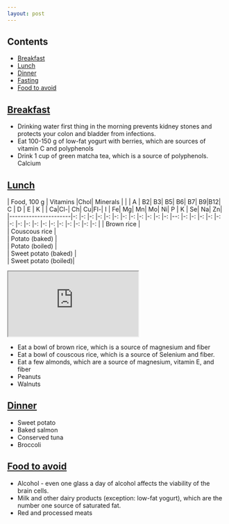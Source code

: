 ```yaml
---
layout: post
---
```


## Contents
- [Breakfast](#breakfast)
- [Lunch](#lunch)
- [Dinner](#dinner)
- [Fasting](#fasting)
- [Food to avoid](#food-to-avoid)

## [Breakfast](breakfast)

-  Drinking water first thing in the morning prevents kidney stones and protects your colon and bladder from infections.
-  Eat 100-150 g of low-fat yogurt with berries, which are sources of vitamin C and polyphenols
-  Drink 1 cup of green matcha tea, which is a source of polyphenols.
Calcium
## [Lunch](#lunch)

|      Food, 100 g     |                   Vitamins                    |Chol|                             Minerals                          |
|                      | A | B2| B3| B5| B6| B7| B9|B12| C | D | E | K |    | Ca|Cl-| Ch| Cu|Fl-| I | Fe| Mg| Mn| Mo| Ni| P | K | Se| Na| Zn| 
|----------------------|-: |-: |-: |-: |-: |-: |-: |-: |-: |-: |-: |-: |--: |-: |-: |-: |-: |-: |-: |-: |-: |-: |-: |-: |-: |-: |-: |-: |-: |
| Brown rice           |          
| Couscous rice        |      
| Potato (baked)       |            
| Potato (boiled)      |           
| Sweet potato (baked) |              
| Sweet potato (boiled)|                   

<iframe src="https://docs.google.com/spreadsheets/d/e/2PACX-1vQBPRIgtkht6gWdVDhJESPsngZ20JCD20vzts7qe_1sGdpDb_UUdXzUfFjLb27DO_1Onxgp6kmeLY-B/pubhtml?widget=true&amp;headers=false"></iframe>

-  Eat a bowl of brown rice, which is a source of magnesium and fiber
-  Eat a bowl of couscous rice, which is a source of Selenium and fiber.
-  Eat a few almonds, which are a source of magnesium, vitamin E, and fiber
-  Peanuts
-  Walnuts

## [Dinner](#dinner)

-  Sweet potato
-  Baked salmon
-  Conserved tuna
-  Broccoli

## [Food to avoid](food-to-avoid)

-  Alcohol - even one glass a day of alcohol affects the viability of the brain cells.
-  Milk and other dairy products (exception: low-fat yogurt), which are the number one source of saturated fat.
-  Red and processed meats
  

